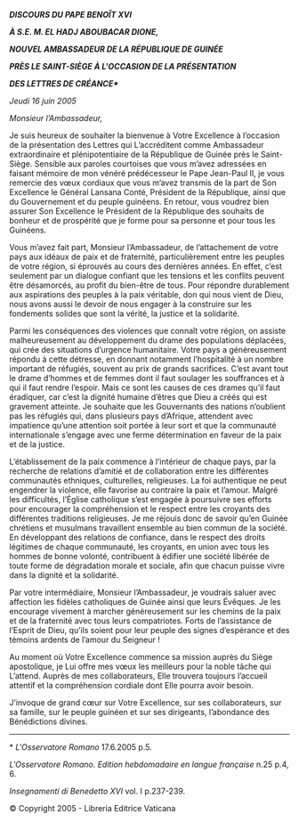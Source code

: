 ***DISCOURS DU PAPE BENOÎT XVI***

***À S.E. M. EL HADJ ABOUBACAR DIONE,***

***NOUVEL AMBASSADEUR DE LA RÉPUBLIQUE DE GUINÉE***

***PRÈS LE SAINT-SIÈGE À L'OCCASION DE LA PRÉSENTATION***

***DES LETTRES DE CRÉANCE\****

*Jeudi 16 juin 2005*

*Monsieur l’Ambassadeur,*

Je suis heureux de souhaiter la bienvenue à Votre Excellence à l’occasion de la présentation des Lettres qui L’accréditent comme Ambassadeur extraordinaire et plénipotentiaire de la République de Guinée près le Saint-Siège. Sensible aux paroles courtoises que vous m’avez adressées en faisant mémoire de mon vénéré prédécesseur le Pape Jean-Paul II, je vous remercie des vœux cordiaux que vous m’avez transmis de la part de Son Excellence le Général Lansana Conté, Président de la République, ainsi que du Gouvernement et du peuple guinéens. En retour, vous voudrez bien assurer Son Excellence le Président de la République des souhaits de bonheur et de prospérité que je forme pour sa personne et pour tous les Guinéens.

Vous m’avez fait part, Monsieur l’Ambassadeur, de l’attachement de votre pays aux idéaux de paix et de fraternité, particulièrement entre les peuples de votre région, si éprouvés au cours des dernières années. En effet, c’est seulement par un dialogue confiant que les tensions et les conflits peuvent être désamorcés, au profit du bien-être de tous. Pour répondre durablement aux aspirations des peuples à la paix véritable, don qui nous vient de Dieu, nous avons aussi le devoir de nous engager à la construire sur les fondements solides que sont la vérité, la justice et la solidarité.

Parmi les conséquences des violences que connaît votre région, on assiste malheureusement au développement du drame des populations déplacées, qui crée des situations d’urgence humanitaire. Votre pays a généreusement répondu à cette détresse, en donnant notamment l’hospitalité à un nombre important de réfugiés, souvent au prix de grands sacrifices. C’est avant tout le drame d’hommes et de femmes dont il faut soulager les souffrances et à qui il faut rendre l’espoir. Mais ce sont les causes de ces drames qu’il faut éradiquer, car c’est la dignité humaine d’êtres que Dieu a créés qui est gravement atteinte. Je souhaite que les Gouvernants des nations n’oublient pas les réfugiés qui, dans plusieurs pays d’Afrique, attendent avec impatience qu’une attention soit portée à leur sort et que la communauté internationale s’engage avec une ferme détermination en faveur de la paix et de la justice.

L’établissement de la paix commence à l’intérieur de chaque pays, par la recherche de relations d’amitié et de collaboration entre les différentes communautés ethniques, culturelles, religieuses. La foi authentique ne peut engendrer la violence, elle favorise au contraire la paix et l’amour. Malgré les difficultés, l’Église catholique s’est engagée à poursuivre ses efforts pour encourager la compréhension et le respect entre les croyants des différentes traditions religieuses. Je me réjouis donc de savoir qu’en Guinée chrétiens et musulmans travaillent ensemble au bien commun de la société. En développant des relations de confiance, dans le respect des droits légitimes de chaque communauté, les croyants, en union avec tous les hommes de bonne volonté, contribuent à édifier une société libérée de toute forme de dégradation morale et sociale, afin que chacun puisse vivre dans la dignité et la solidarité.

Par votre intermédiaire, Monsieur l’Ambassadeur, je voudrais saluer avec affection les fidèles catholiques de Guinée ainsi que leurs Évêques. Je les encourage vivement à marcher généreusement sur les chemins de la paix et de la fraternité avec tous leurs compatriotes. Forts de l’assistance de l’Esprit de Dieu, qu’ils soient pour leur peuple des signes d’espérance et des témoins ardents de l’amour du Seigneur !

Au moment où Votre Excellence commence sa mission auprès du Siège apostolique, je Lui offre mes vœux les meilleurs pour la noble tâche qui L’attend. Auprès de mes collaborateurs, Elle trouvera toujours l’accueil attentif et la compréhension cordiale dont Elle pourra avoir besoin.

J’invoque de grand cœur sur Votre Excellence, sur ses collaborateurs, sur sa famille, sur le peuple guinéen et sur ses dirigeants, l’abondance des Bénédictions divines.

* * *

\* *L'Osservatore Romano* 17.6.2005 p.5.

*L'Osservatore Romano. Edition hebdomadaire en langue française* n.25 p.4, 6.

*Insegnamenti di Benedetto XVI* vol. I p.237-239.

© Copyright 2005 - Libreria Editrice Vaticana